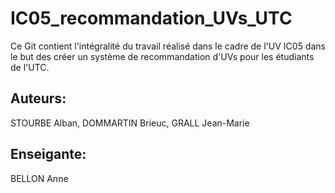 # IC05_recommandation_UVs_UTC
 Ce Git contient l'intégralité du travail réalisé dans le cadre de l'UV IC05 dans le but des créer un système de recommandation d'UVs pour les étudiants de l'UTC.

## Auteurs:
STOURBE Alban, DOMMARTIN Brieuc, GRALL Jean-Marie

## Enseigante:
BELLON Anne
